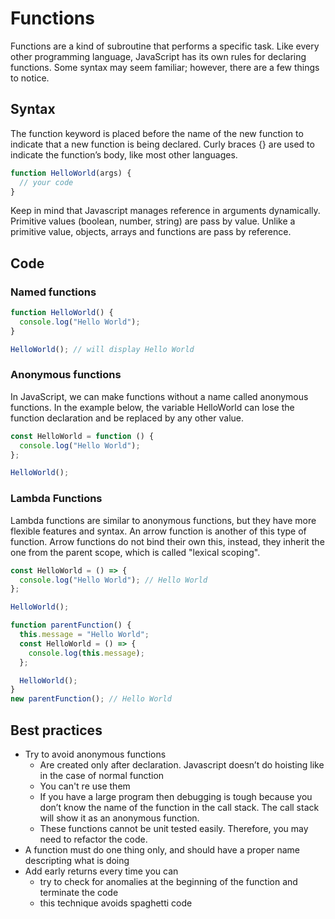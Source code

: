 # Functions

Functions are a kind of subroutine that performs a specific task. Like every other programming language, JavaScript has its own rules for declaring functions. Some syntax may seem familiar; however, there are a few things to notice.

## Syntax

The function keyword is placed before the name of the new function to indicate that a new function is being declared. Curly braces {} are used to indicate the function’s body, like most other languages.

```javascript
function HelloWorld(args) {
  // your code
}
```

Keep in mind that Javascript manages reference in arguments dynamically. Primitive values (boolean, number, string) are pass by value. Unlike a primitive value, objects, arrays and functions are pass by reference.

## Code

### Named functions

```javascript
function HelloWorld() {
  console.log("Hello World");
}

HelloWorld(); // will display Hello World
```

### Anonymous functions

In JavaScript, we can make functions without a name called anonymous functions. In the example below, the variable HelloWorld can lose the function declaration and be replaced by any other value.

```javascript
const HelloWorld = function () {
  console.log("Hello World");
};

HelloWorld();
```

### Lambda Functions

Lambda functions are similar to anonymous functions, but they have more flexible features and syntax. An arrow function is another of this type of function. Arrow functions do not bind their own this, instead, they inherit the one from the parent scope, which is called "lexical scoping".

```javascript
const HelloWorld = () => {
  console.log("Hello World"); // Hello World
};

HelloWorld();
```

```javascript
function parentFunction() {
  this.message = "Hello World";
  const HelloWorld = () => {
    console.log(this.message);
  };

  HelloWorld();
}
new parentFunction(); // Hello World
```

## Best practices

- Try to avoid anonymous functions
  - Are created only after declaration. Javascript doesn’t do hoisting like in the case of normal function
  - You can't re use them
  - If you have a large program then debugging is tough because you don’t know the name of the function in the call stack. The call stack will show it as an anonymous function.
  - These functions cannot be unit tested easily. Therefore, you may need to refactor the code.
- A function must do one thing only, and should have a proper name descripting what is doing
- Add early returns every time you can
  - try to check for anomalies at the beginning of the function and terminate the code
  - this technique avoids spaghetti code
